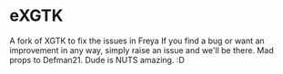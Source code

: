 # eXGTK
A fork of XGTK to fix the issues in Freya
If you find a bug or want an improvement in any way, simply raise an issue and we'll be there.
Mad props to Defman21. Dude is NUTS amazing. :D
